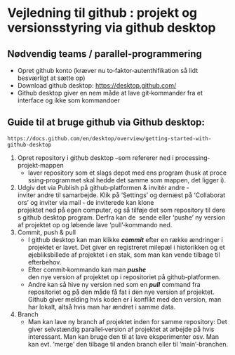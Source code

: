 # Vejledning til github : projekt og versionsstyring via github desktop
## Nødvendig teams / parallel-programmering

- Opret github konto (kræver nu to‐faktor‐autenthifikation så lidt besværligt at sætte op)
- Download github desktop: https://desktop.github.com/
- Github desktop giver en nem måde at lave git‐kommander fra et interface og ikke som kommandoer
## Guide til at bruge github via Github desktop: 
    https://docs.github.com/en/desktop/overview/getting‐started‐with‐github‐desktop

1. Opret repository i github desktop –som refererer ned i processing‐projekt‐mappen 
    - laver repository som et slags depot med ens program (husk at processing‐programmet skal hedde det samme som mappen, det ligger i).
2. Udgiv det via Publish på github‐platformen & invitér andre
    ‐ inviter andre til samarbejde. Klik på ‘Settings’ og dernæst på ‘Collaborators’ og inviter via mail
    ‐ de inviterede kan klone projektet ned på egen computer, og så tilføje det som repository til deres github desktop program. Derfra kan de  sende eller ‘pushe’ ny version af projektet op og løbende lave ‘pull’‐kommando ned.
3. Commit, push & pull
    - I github desktop kan man klikke ***commit*** efter en række ændringer i projektet er lavet. Det giver en registreret milepæl i historikken og et øjebliksbillede af projektet i en stak, som man kan vende tilbage til efterbehov.
    - Efter commit‐kommando kan man ***pushe*** den nye version af projektet op i repositoriet på github‐platformen. 
    - Andre kan så hive ny version ned som en ***pull*** command fra repositoriet og på den måde få fat i den nye version af projektet. Github giver melding hvis koden er i konflikt med den version, man har lokalt, altså hvis man har ændret i samme data.
4. Branch
    - Man kan lave ny branch af projektet inden for samme repository: Det giver selvstændig parallel‐version af projektet at arbejde på hvis interessant. Man kan bruge den til at lave eksperimenter osv. Man kan evt. ‘merge’ den tilbage til anden branch eller til ‘main’‐branchen.